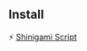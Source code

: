 ## Install

⚡ [Shinigami Script](https://github.com/andrianpoint/violent-monkey/raw/refs/heads/main/shinigami.user.js)
